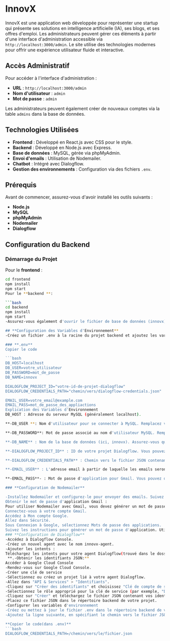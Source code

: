 # **InnovX**

InnovX est une application web développée pour représenter une startup qui présente ses solutions en intelligence artificielle (IA), ses blogs, et ses offres d'emploi. Les administrateurs peuvent gérer ces éléments à partir d'une interface d'administration accessible via `http://localhost:3000/admin`. Le site utilise des technologies modernes pour offrir une expérience utilisateur fluide et interactive.

## **Accès Administratif**

Pour accéder à l'interface d'administration :

- **URL** : `http://localhost:3000/admin`
- **Nom d'utilisateur** : `admin`
- **Mot de passe** : `admin`

Les administrateurs peuvent également créer de nouveaux comptes via la table `admins` dans la base de données.

## **Technologies Utilisées**

- **Frontend** : Développé en React.js avec CSS pour le style.
- **Backend** : Développé en Node.js avec Express.
- **Base de données** : MySQL, gérée via phpMyAdmin.
- **Envoi d'emails** : Utilisation de Nodemailer.
- **Chatbot** : Intégré avec Dialogflow.
- **Gestion des environnements** : Configuration via des fichiers `.env`.

## **Prérequis**

Avant de commencer, assurez-vous d'avoir installé les outils suivants :

- **Node.js**
- **MySQL**
- **phpMyAdmin**
- **Nodemailer**
- **Dialogflow**

## **Configuration du Backend**

### **Démarrage du Projet**

Pour le **frontend** :

```bash
cd frontend
npm install
npm start
Pour le **backend **:

```bash
cd backend
npm install
npm start
-Assurez-vous également d'ouvrir le fichier de base de données (innovx) dans phpMyAdmin pour vérifier les tables et les données.

## **Configuration des Variables d'Environnement**
-Créez un fichier .env à la racine du projet backend et ajoutez les variables suivantes. Ces variables permettent de configurer les connexions à la base de données, l'envoi d'emails, et l'intégration avec Dialogflow :

### **.env**
Copier le code

```bash
DB_HOST=localhost
DB_USER=votre_utilisateur
DB_PASSWORD=mot_de_passe
DB_NAME=innovx

DIALOGFLOW_PROJECT_ID="votre-id-de-projet-dialogflow"
DIALOGFLOW_CREDENTIALS_PATH="chemin/vers/dialogflow-credentials.json"

EMAIL_USER=votre_email@example.com
EMAIL_PASS=mot_de_passe_des_appliactions
Explication des Variables d'Environnement
DB_HOST : Adresse du serveur MySQL (généralement localhost).

**-DB_USER **: Nom d'utilisateur pour se connecter à MySQL. Remplacez votre_utilisateur par votre nom d'utilisateur MySQL.

**-DB_PASSWORD**: Mot de passe associé au nom d'utilisateur MySQL. Remplacez mot_de_passe par votre mot de passe MySQL.

**-DB_NAME** : Nom de la base de données (ici, innovx). Assurez-vous que la base de données existe dans MySQL.

**-DIALOGFLOW_PROJECT_ID** : ID de votre projet Dialogflow. Vous pouvez le trouver dans la console Dialogflow sous les paramètres de votre agent.

**-DIALOGFLOW_CREDENTIALS_PATH** : Chemin vers le fichier JSON contenant vos identifiants Dialogflow. Téléchargez ce fichier depuis la Google Cloud Console lorsque vous créez une clé de service pour Dialogflow.

**-EMAIL_USER** : L'adresse email à partir de laquelle les emails seront envoyés (pour les candidatures et les formulaires de contact). Remplacez votre_email@example.com par votre adresse email.

**-EMAIL_PASS**- : Mot de passe d'application pour Gmail. Vous pouvez obtenir ce mot de passe depuis la section sécurité de votre compte Gmail (voir ci-dessous pour plus de détails).

### **Configuration de Nodemailer**

-Installez Nodemailer et configurez-le pour envoyer des emails. Suivez les étapes décrites dans la documentation de Nodemailer pour créer un transporteur SMTP et envoyer des emails.
Obtenir le mot de passe d'application Gmail :
Pour utiliser Nodemailer avec Gmail, vous devez générer un mot de passe d'application :
Connectez-vous à votre compte Gmail.
Accédez à Mon compte Google.
Allez dans Sécurité.
Sous Connexion à Google, sélectionnez Mots de passe des applications.
Suivez les instructions pour générer un mot de passe d'application. Utilisez ce mot de passe dans votre fichier .env.
### **Configuration de Dialogflow**
-Accédez à Dialogflow Console.
-Créez un nouvel agent avec le nom innovx-agent.
-Ajouter les intents :
Téléchargez les intents pour votre agent Dialogflow(trouvé dans le dossier nomé "Intents créér par dialgFlow" dans le projet).
 **.-Obtenir les identifiants JSON:**
Accéder à Google Cloud Console
-Rendez-vous sur Google Cloud Console.
-Créer une clé de service
-Sélectionnez ou créez un projet lié à votre agent Dialogflow.
-Allez dans "API & Services" > "Identifiants".
-Cliquez sur "Créer des identifiants" et choisissez "Clé de compte de service".
-Sélectionnez le rôle approprié pour la clé de service (par exemple, "Dialogflow API Client").
-Cliquez sur "Créer" et téléchargez le fichier JSON contenant vos identifiants.
-Placez ce fichier JSON dans le répertoire backend de votre projet.
-Configurer les variables d'environnement
-Créez ou mettez à jour le fichier .env dans le répertoire backend de votre projet.
-Ajoutez la ligne suivante, en spécifiant le chemin vers le fichier JSON :

**Copier le code(dans .env)**
```bash
DIALOGFLOW_CREDENTIALS_PATH=/chemin/vers/le/fichier.json
